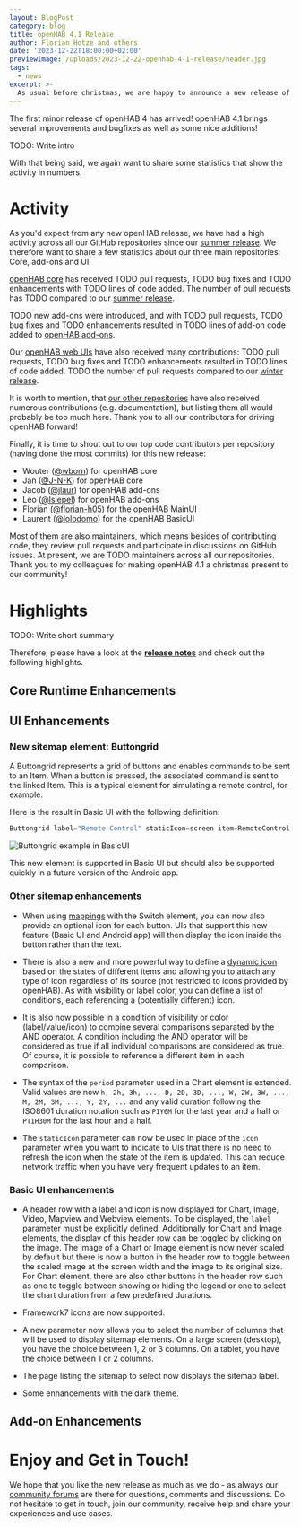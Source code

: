 ```yaml
---
layout: BlogPost
category: blog
title: openHAB 4.1 Release
author: Florian Hotze and others
date: '2023-12-22T18:00:00+02:00'
previewimage: /uploads/2023-12-22-openhab-4-1-release/header.jpg
tags:
  - news
excerpt: >-
  As usual before christmas, we are happy to announce a new release of openHAB, that brings many additions, improvements and fixes!
---
```

The first minor release of openHAB 4 has arrived! openHAB 4.1 brings several improvements and bugfixes as well as some nice additions!

TODO: Write intro

With that being said, we again want to share some statistics that show the activity in numbers.

# Activity

As you'd expect from any new openHAB release, we have had a high activity across all our GitHub repositories since our [summer release](/blog/2023-07-23-openhab-4-0-release.html).
We therefore want to share a few statistics about our three main repositories: Core, add-ons and UI.

[openHAB core](https://github.com/openhab/openhab-core) has received TODO pull requests, TODO bug fixes and TODO enhancements with TODO lines of code added.
The number of pull requests has TODO compared to our [summer release](/blog/2023-07-23-openhab-4-0-release.html).

TODO new add-ons were introduced, and with TODO pull requests, TODO bug fixes and TODO enhancements resulted in TODO lines of add-on code added to [openHAB add-ons](https://github.com/openhab/openhab-addons).

Our [openHAB web UIs](https://github.com/openhab/openhab-webui) have also received many contributions: TODO pull requests, TODO bug fixes and TODO enhancements resulted in TODO lines of code added.
TODO the number of pull requests compared to our [winter release](/blog/2023-07-23-openhab-4-0-release.html).

It is worth to mention, that [our other repositories](https://github.com/openhab) have also received numerous contributions (e.g. documentation), but listing them all would probably be too much here.
Thank you to all our contributors for driving openHAB forward!

Finally, it is time to shout out to our top code contributors per repository (having done the most commits) for this new release:

- Wouter ([@wborn](https://github.com/wborn)) for openHAB core
- Jan ([@J-N-K](https://github.com/J-N-K)) for openHAB core
- Jacob ([@jlaur](https://github.com/jlaur)) for openHAB add-ons
- Leo ([@lsiepel](https://github.com/lsiepel)) for openHAB add-ons
- Florian ([@florian-h05](https://github.com/florian-h05)) for the openHAB MainUI
- Laurent ([@lolodomo](https://github.com/lolodomo)) for the openHAB BasicUI

Most of them are also maintainers, which means besides of contributing code, they review pull requests and participate in discussions on GitHub issues.
At present, we are TODO maintainers across all our repositories.
Thank you to my colleagues for making openHAB 4.1 a christmas present to our community!

# Highlights

TODO: Write short summary

Therefore, please have a look at the [**release notes**](https://github.com/openhab/openhab-distro/releases/tag/4.1.0) and check out the following highlights.

## Core Runtime Enhancements

## UI Enhancements

### New sitemap element: Buttongrid

A Buttongrid represents a grid of buttons and enables commands to be sent to an Item.
When a button is pressed, the associated command is sent to the linked Item.
This is a typical element for simulating a remote control, for example.

Here is the result in Basic UI with the following definition:

```java
Buttongrid label="Remote Control" staticIcon=screen item=RemoteControl buttons=[1:1:POWER="Power"=switch-off , 1:2:MENU="Menu" , 1:3:EXIT="Exit" , 2:2:UP="Up"=f7:arrowtriangle_up , 4:2:DOWN="Down"=f7:arrowtriangle_down , 3:1:LEFT="Left"=f7:arrowtriangle_left , 3:3:RIGHT="Right"=f7:arrowtriangle_right , 3:2:OK="Ok" , 2:4:VOL_PLUS="Volume +" , 4:4:VOL_MINUS="Volume -" , 3:4:MUTE="Mute"=soundvolume_mute]
```

![Buttongrid example in BasicUI](https://www.openhab.org/assets/img/sitemap_demo_buttongrid.1aad90ba.png)

This new element is supported in Basic UI but should also be supported quickly in a future version of the Android app.

### Other sitemap enhancements

- When using [mappings](https://www.openhab.org/docs/ui/sitemaps.html#mappings) with the Switch element, you can now also provide an optional icon for each button.
UIs that support this new feature (Basic UI and Android app) will then display the icon inside the button rather than the text.

- There is also a new and more powerful way to define a [dynamic icon](https://www.openhab.org/docs/ui/sitemaps.html#icons) based on the states of different items and allowing you to attach any type of icon regardless of its source (not restricted to icons provided by openHAB).
As with visibility or label color, you can define a list of conditions, each referencing a (potentially different) icon.

- It is also now possible in a condition of visibility or color (label/value/icon) to combine several comparisons separated by the AND operator.
A condition including the AND operator will be considered as true if all individual comparisons are considered as true.
Of course, it is possible to reference a different item in each comparison.

- The syntax of the `period` parameter used in a Chart element is extended.
Valid values are now `h, 2h, 3h, ..., D, 2D, 3D, ..., W, 2W, 3W, ..., M, 2M, 3M, ..., Y, 2Y, ...` and any valid duration following the ISO8601 duration notation such as `P1Y6M` for the last year and a half or `PT1H30M` for the last hour and a half.

- The `staticIcon` parameter can now be used in place of the `icon` parameter when you want to indicate to UIs that there is no need to refresh the icon when the state of the item is updated.
This can reduce network traffic when you have very frequent updates to an item.

### Basic UI enhancements

- A header row with a label and icon is now displayed for Chart, Image, Video, Mapview and Webview elements.
To be displayed, the `label` parameter must be explicitly defined.
Additionally for Chart and Image elements, the display of this header row can be toggled by clicking on the image.
The image of a Chart or Image element is now never scaled by default but there is now a button in the header row to toggle between the scaled image at the screen width and the image to its original size.
For Chart element, there are also other buttons in the header row such as one to toggle between showing or hiding the legend or one to select the chart duration from a few predefined durations.

- Framework7 icons are now supported.

- A new parameter now allows you to select the number of columns that will be used to display sitemap elements.
On a large screen (desktop), you have the choice between 1, 2 or 3 columns.
On a tablet, you have the choice between 1 or 2 columns.

- The page listing the sitemap to select now displays the sitemap label.

- Some enhancements with the dark theme.

## Add-on Enhancements

# Enjoy and Get in Touch!

We hope that you like the new release as much as we do - as always our [community forums](https://community.openhab.org/) are there for questions, comments and discussions.
Do not hesitate to get in touch, join our community, receive help and share your experiences and use cases.
